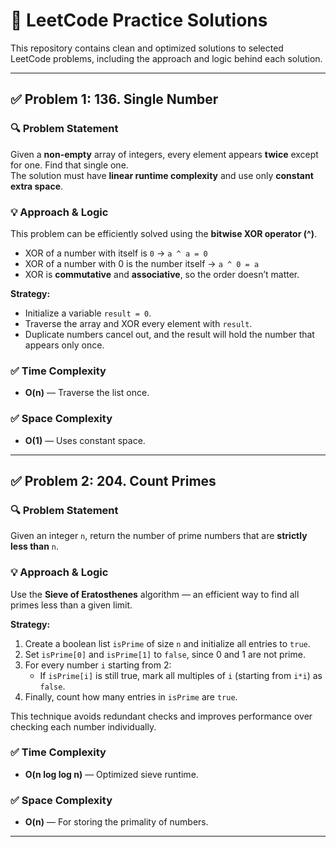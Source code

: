 # 🧠 LeetCode Practice Solutions

This repository contains clean and optimized solutions to selected LeetCode problems, including the approach and logic behind each solution.

---

## ✅ Problem 1: 136. Single Number

### 🔍 Problem Statement
Given a **non-empty** array of integers, every element appears **twice** except for one. Find that single one.  
The solution must have **linear runtime complexity** and use only **constant extra space**.

### 💡 Approach & Logic

This problem can be efficiently solved using the **bitwise XOR operator (^)**.

- XOR of a number with itself is `0` → `a ^ a = 0`
- XOR of a number with 0 is the number itself → `a ^ 0 = a`
- XOR is **commutative** and **associative**, so the order doesn’t matter.

**Strategy:**
- Initialize a variable `result = 0`.
- Traverse the array and XOR every element with `result`.
- Duplicate numbers cancel out, and the result will hold the number that appears only once.

### ✅ Time Complexity
- **O(n)** — Traverse the list once.

### ✅ Space Complexity
- **O(1)** — Uses constant space.

---

## ✅ Problem 2: 204. Count Primes

### 🔍 Problem Statement
Given an integer `n`, return the number of prime numbers that are **strictly less than** `n`.

### 💡 Approach & Logic

Use the **Sieve of Eratosthenes** algorithm — an efficient way to find all primes less than a given limit.

**Strategy:**
1. Create a boolean list `isPrime` of size `n` and initialize all entries to `true`.
2. Set `isPrime[0]` and `isPrime[1]` to `false`, since 0 and 1 are not prime.
3. For every number `i` starting from 2:
   - If `isPrime[i]` is still true, mark all multiples of `i` (starting from `i*i`) as `false`.
4. Finally, count how many entries in `isPrime` are `true`.

This technique avoids redundant checks and improves performance over checking each number individually.

### ✅ Time Complexity
- **O(n log log n)** — Optimized sieve runtime.

### ✅ Space Complexity
- **O(n)** — For storing the primality of numbers.

---
